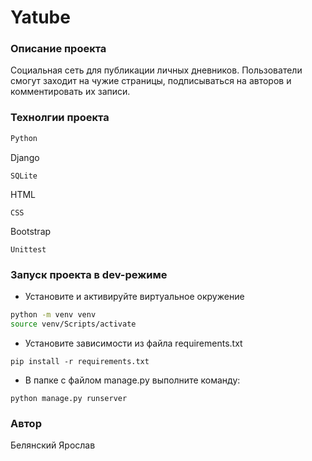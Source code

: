 # Yatube
### Описание проекта
Социальная сеть для публикации личных дневников. 
Пользователи смогут заходит на чужие страницы, подписываться на авторов и комментировать их записи.
### Технолгии проекта
```sh
Python
```
Django
```
SQLite
```
HTML
```
CSS
```
Bootstrap
```
Unittest
```
### Запуск проекта в dev-режиме
- Установите и активируйте виртуальное окружение
```sh
python -m venv venv
source venv/Scripts/activate
```
- Установите зависимости из файла requirements.txt
```
pip install -r requirements.txt
``` 
- В папке с файлом manage.py выполните команду:
```
python manage.py runserver
```
### Автор
Белянский Ярослав